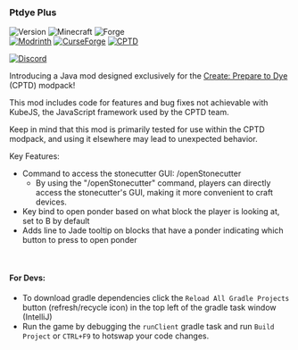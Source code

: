 ### Ptdye Plus
![Version](https://img.shields.io/github/v/release/jasperalani/ptdye-plus)
![Minecraft](https://img.shields.io/modrinth/game-versions/ikDjkgLu?label=Avilable+for)
![Forge](https://img.shields.io/badge/Forge-43.3.0-darkblue)
<br>
[![Modrinth](https://img.shields.io/badge/Find%20us%20on-Modrinth-green)](https://modrinth.com/mod/ptdye-plus)
[![CurseForge](https://img.shields.io/badge/Find%20us%20on-CurseForge-orange)](https://legacy.curseforge.com/minecraft/mc-mods/ptdye-plus)
[![CPTD](https://img.shields.io/badge/Create-Prepare%20to%20Dye-yellow)](https://modrinth.com/modpack/create-prepare-to-dye)

[![Discord](https://img.shields.io/badge/Discord-blue)](https://discord.gg/v8cZ83kTPY)

Introducing a Java mod designed exclusively for the [Create: Prepare to Dye](https://modrinth.com/modpack/create-prepare-to-dye) (CPTD) modpack!

This mod includes code for features and bug fixes not achievable with KubeJS, the JavaScript framework used by the CPTD team.

Keep in mind that this mod is primarily tested for use within the CPTD modpack, and using it elsewhere may lead to unexpected behavior.

Key Features:

- Command to access the stonecutter GUI: /openStonecutter
  - By using the "/openStonecutter" command, players can directly access the stonecutter's GUI, making it more convenient to craft devices.
- Key bind to open ponder based on what block the player is looking at, set to B by default
- Adds line to Jade tooltip on blocks that have a ponder indicating which button to press to open ponder
<br> 

#### For Devs:

- To download gradle dependencies click the `Reload All Gradle Projects` button (refresh/recycle icon) in the top left of the gradle task window (IntelliJ)
- Run the game  by debugging the `runClient` gradle task and run `Build Project` or `CTRL+F9` to hotswap your code changes.
 
